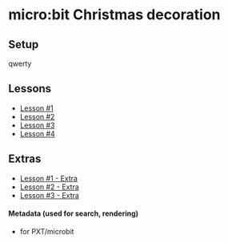 # micro:bit Christmas decoration

## Setup

qwerty

## Lessons

- [Lesson #1](https://makecode.microbit.org/#tutorial:github:mr-coxall/microbit-christmas-decoration/lesson-01&lockedEditor=1)
- [Lesson #2](https://makecode.microbit.org/#tutorial:github:mr-coxall/microbit-christmas-decoration/lesson-02&lockedEditor=1)
- [Lesson #3](https://makecode.microbit.org/#tutorial:github:mr-coxall/microbit-christmas-decoration/lesson-03&lockedEditor=1)
- [Lesson #4](https://makecode.microbit.org/#tutorial:github:mr-coxall/microbit-christmas-decoration/lesson-04&lockedEditor=1)

## Extras

- [Lesson #1 - Extra](https://makecode.microbit.org/#tutorial:github:mr-coxall/microbit-christmas-decoration/lesson-01-extra&lockedEditor=1)
- [Lesson #2 - Extra](https://makecode.microbit.org/#tutorial:github:mr-coxall/microbit-christmas-decoration/lesson-02-extra&lockedEditor=1)
- [Lesson #3 - Extra](https://makecode.microbit.org/#tutorial:github:mr-coxall/microbit-christmas-decoration/lesson-03-extra&lockedEditor=1)

#### Metadata (used for search, rendering)

* for PXT/microbit
<script src="https://makecode.com/gh-pages-embed.js"></script><script>makeCodeRender("{{ site.makecode.home_url }}", "{{ site.github.owner_name }}/{{ site.github.repository_name }}");</script>
